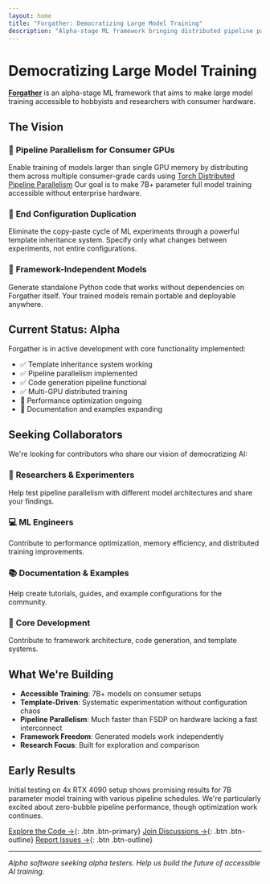 ```yaml
---
layout: home
title: "Forgather: Democratizing Large Model Training"
description: "Alpha-stage ML framework bringing distributed pipeline parallelism to consumer GPUs. Seeking collaborators to help develop the future of accessible AI training."
---
```


# Democratizing Large Model Training

[**Forgather**](https://github.com/jdinalt/forgather) is an alpha-stage ML framework that aims to make large model training accessible to hobbyists and researchers with consumer hardware.

## The Vision

### 🚀 **Pipeline Parallelism for Consumer GPUs**
Enable training of models larger than single GPU memory by distributing them across multiple consumer-grade cards using [Torch Distributed Pipeline Parallelism](https://docs.pytorch.org/docs/main/distributed.pipelining.html) Our goal is to make 7B+ parameter full model training accessible without enterprise hardware.

### 📝 **End Configuration Duplication**
Eliminate the copy-paste cycle of ML experiments through a powerful template inheritance system. Specify only what changes between experiments, not entire configurations.

### 🔧 **Framework-Independent Models**
Generate standalone Python code that works without dependencies on Forgather itself. Your trained models remain portable and deployable anywhere.

## Current Status: Alpha

Forgather is in active development with core functionality implemented:

- ✅ Template inheritance system working
- ✅ Pipeline parallelism implemented  
- ✅ Code generation pipeline functional
- ✅ Multi-GPU distributed training
- 🔄 Performance optimization ongoing
- 🔄 Documentation and examples expanding

## Seeking Collaborators

We're looking for contributors who share our vision of democratizing AI:

### 🧪 **Researchers & Experimenters**
Help test pipeline parallelism with different model architectures and share your findings.

### 💻 **ML Engineers**  
Contribute to performance optimization, memory efficiency, and distributed training improvements.

### 📚 **Documentation & Examples**
Help create tutorials, guides, and example configurations for the community.

### 🔧 **Core Development**
Contribute to framework architecture, code generation, and template systems.

## What We're Building

- **Accessible Training**: 7B+ models on consumer setups
- **Template-Driven**: Systematic experimentation without configuration chaos
- **Pipeline Parallelism**: Much faster than FSDP on hardware lacking a fast interconnect
- **Framework Freedom**: Generated models work independently
- **Research Focus**: Built for exploration and comparison

## Early Results

Initial testing on 4x RTX 4090 setup shows promising results for 7B parameter model training with various pipeline schedules. We're particularly excited about zero-bubble pipeline performance, though optimization work continues.

[Explore the Code →](https://github.com/jdinalt/forgather){: .btn .btn-primary}
[Join Discussions →](https://github.com/jdinalt/forgather/discussions){: .btn .btn-outline}
[Report Issues →](https://github.com/jdinalt/forgather/issues){: .btn .btn-outline}

---

*Alpha software seeking alpha testers. Help us build the future of accessible AI training.*